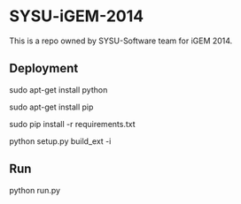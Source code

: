 SYSU-iGEM-2014
==============

This is a repo owned by SYSU-Software team for iGEM 2014.

Deployment
----------

sudo apt-get install python

sudo apt-get install pip

sudo pip install -r requirements.txt

python setup.py build_ext -i

Run
---

python run.py
